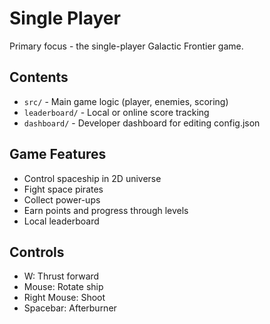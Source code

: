 # Single Player

Primary focus - the single-player Galactic Frontier game.

## Contents
- `src/` - Main game logic (player, enemies, scoring)
- `leaderboard/` - Local or online score tracking
- `dashboard/` - Developer dashboard for editing config.json

## Game Features
- Control spaceship in 2D universe
- Fight space pirates
- Collect power-ups
- Earn points and progress through levels
- Local leaderboard

## Controls
- W: Thrust forward
- Mouse: Rotate ship
- Right Mouse: Shoot
- Spacebar: Afterburner
